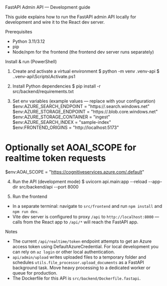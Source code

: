 FastAPI Admin API — Development guide

This guide explains how to run the FastAPI admin API locally for development and wire it to the React dev server.

Prerequisites
- Python 3.11/3.12
- pip
- Node/npm for the frontend (the frontend dev server runs separately)

Install & run (PowerShell)

1. Create and activate a virtual environment
$ python -m venv .venv-api
$ .\.venv-api\Scripts\Activate.ps1

2. Install Python dependencies
$ pip install -r src/backend/requirements.txt

3. Set env variables (example values — replace with your configuration)
$env:AZURE_SEARCH_ENDPOINT = "https://<your-search>.search.windows.net"
$env:AZURE_STORAGE_ENDPOINT = "https://<yourstorage>.blob.core.windows.net"
$env:AZURE_STORAGE_CONTAINER = "ingest"
$env:AZURE_SEARCH_INDEX = "sample-index"
$env:FRONTEND_ORIGINS = "http://localhost:5173"
# Optionally set AOAI_SCOPE for realtime token requests
$env:AOAI_SCOPE = "https://cognitiveservices.azure.com/.default"

4. Run the API (development mode)
$ uvicorn api.main:app --reload --app-dir src/backend/api --port 8000

5. Run the frontend
- In a separate terminal: navigate to `src/frontend` and run `npm install` and `npm run dev`.
- Vite dev server is configured to proxy `/api` to `http://localhost:8000` — calls from the React app to `/api/*` will reach the FastAPI app.

Notes
- The current `/api/realtime/token` endpoint attempts to get an Azure access token using DefaultAzureCredential. For local development you can rely on `az login` or other local authentication.
- `api/admin/upload` writes uploaded files to a temporary folder and schedules `utils.file_processor.upload_documents` as a FastAPI background task. Move heavy processing to a dedicated worker or queue for production.
- The Dockerfile for this API is `src/backend/Dockerfile.fastapi`.
